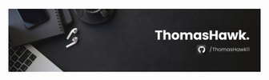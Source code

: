 ![banner](https://github.com/ThomasHawk11/ThomasHawk11/blob/094863c926e4abb23fa2d3c6d77a4b2a9df7006c/gh_banner.png)
